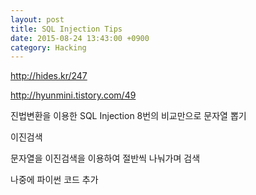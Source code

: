 ```yaml
---
layout: post
title: SQL Injection Tips
date: 2015-08-24 13:43:00 +0900
category: Hacking 
---
```


http://hides.kr/247

http://hyunmini.tistory.com/49



진법변환을 이용한 SQL Injection 8번의 비교만으로 문자열 뽑기



이진검색

문자열을 이진검색을 이용하여 절반씩 나눠가며 검색



나중에 파이썬 코드 추가





